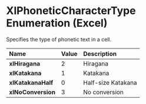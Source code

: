 
# XlPhoneticCharacterType Enumeration (Excel)

Specifies the type of phonetic text in a cell.



|**Name**|**Value**|**Description**|
|:-----|:-----|:-----|
|**xlHiragana**|2|Hiragana|
|**xlKatakana**|1|Katakana|
|**xlKatakanaHalf**|0|Half-size Katakana|
|**xlNoConversion**|3|No conversion|
